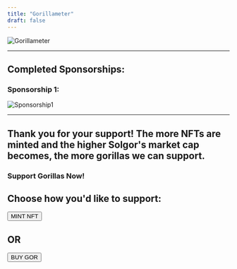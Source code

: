 ```yaml
---
title: "Gorillameter"
draft: false
---
```


![Gorillameter](/images/gorillameter.png)

---

## Completed Sponsorships:

### Sponsorship 1:

![Sponsorship1](/images/Sponsorship.png)

---

## Thank you for your support! The more NFTs are minted and the higher Solgor's market cap becomes, the more gorillas we can support.

### Support Gorillas Now!

## Choose how you'd like to support:

<Button href="https://www.launchmynft.io/collections/HtHgngcma1oYDiiBo7w7LswpcTSUDrgw7QvMsEhFnw9b/hNgE5uKGd9xaRNw93rk7" type="solid">MINT NFT</Button>

## OR

<Button href="https://jup.ag/swap/SOL-BG745juV1EHRUk2SxsuZ2JmCzDgeBVcUXioLSTDvhSpF" type="solid">BUY GOR</Button>
